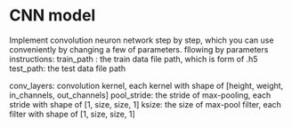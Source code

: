 # CNN model

Implement convolution neuron network step by step, which you can use conveniently by changing a few of parameters. fllowing by parameters instructions:
  train_path : the train data file path, which is form of .h5
  test_path: the test data file path
  
  conv_layers: convolution kernel, each kernel with shape of [height, weight, in_channels, out_channels]
  pool_stride: the stride of max-pooling, each stride with shape of [1, size, size, 1]
  ksize: the size of max-pool filter, each filter with shape of [1, size, size, 1]
